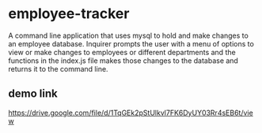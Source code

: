 # employee-tracker
A command line application that uses mysql to hold and make changes to an employee database. Inquirer prompts the user with a menu of options to view or make changes to employees or different departments and the functions in the index.js file makes those changes to the database and returns it to the command line.
## demo link
https://drive.google.com/file/d/1TqGEk2pStUlkvl7FK6DyUY03Rr4sEB6t/view